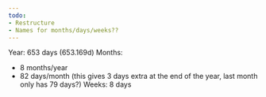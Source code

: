 ```yaml
---
todo:
- Restructure
- Names for months/days/weeks??
---
```


Year: 653 days (653.169d)
Months:
- 8 months/year
- 82 days/month (this gives 3 days extra at the end of the year, last month only has 79 days?)
Weeks: 8 days